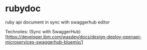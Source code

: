 # rubydoc
ruby api document in sync with swaggerhub editor

Technotes:
(Sync with SwaggerHub)[https://developer.ibm.com/wasdev/docs/design-deploy-openapi-microservices-swaggerhub-bluemix/]
